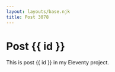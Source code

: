 ```yaml
---
layout: layouts/base.njk
title: Post 3078
---
```


# Post {{ id }}

This is post {{ id }} in my Eleventy project.
